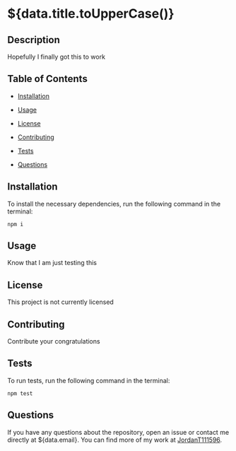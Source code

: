 # ${data.title.toUpperCase()}



## Description

Hopefully I finally got this to work

## Table of Contents

* [Installation](#installation)

* [Usage](#usage)

* [License](#license)

* [Contributing](#contributing)

* [Tests](#tests)

* [Questions](#questions)

## Installation

To install the necessary dependencies, run the following command in the terminal:
```
npm i
```

## Usage

Know that I am just testing this

## License

This project is not currently licensed

## Contributing

Contribute your congratulations

## Tests

To run tests, run the following command in the terminal:
```
npm test
```

## Questions

If you have any questions about the repository, open an issue or contact me directly at ${data.email}. You can find more of my work at [JordanT111596](https://github.com/JordanT111596).